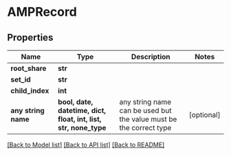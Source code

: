 # AMPRecord


## Properties
Name | Type | Description | Notes
------------ | ------------- | ------------- | -------------
**root_share** | **str** |  | 
**set_id** | **str** |  | 
**child_index** | **int** |  | 
**any string name** | **bool, date, datetime, dict, float, int, list, str, none_type** | any string name can be used but the value must be the correct type | [optional]

[[Back to Model list]](../README.md#documentation-for-models) [[Back to API list]](../README.md#documentation-for-api-endpoints) [[Back to README]](../README.md)


